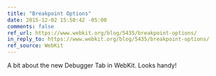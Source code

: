 ```yaml
---
title: "Breakpoint Options"
date: 2015-12-02 15:50:42 -05:00
comments: false
ref_url: https://www.webkit.org/blog/5435/breakpoint-options/
in_reply_to: https://www.webkit.org/blog/5435/breakpoint-options/
ref_source: WebKit
---
```


A bit about the new Debugger Tab in WebKit. Looks handy!